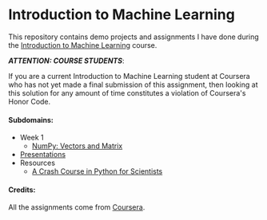 # Introduction to Machine Learning

This repository contains demo projects and assignments I have done during the [Introduction to Machine Learning][machine-learning] course.

***ATTENTION: COURSE STUDENTS***:

If you are a current Introduction to Machine Learning student at Coursera who has not yet made a final submission of this assignment, then looking at this solution for any amount of time constitutes a violation of Coursera's Honor Code.

#### Subdomains:
- Week 1
	- [NumPy: Vectors and Matrix](./numpy-vectors-matrix)
- [Presentations](./presentations)
- Resources
	- [A Crash Course in Python for Scientists](http://nbviewer.jupyter.org/gist/rpmuller/5920182)

#### Credits:

All the assignments come from [Coursera][machine-learning].

[machine-learning]: https://www.coursera.org/learn/vvedenie-mashinnoe-obuchenie
